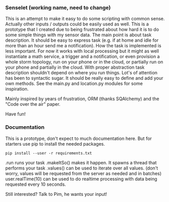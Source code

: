 ### Senselet (working name, need to change) ###

This is an attempt to make it easy to do some scripting with common sense. Actually other inputs / outputs could be easily used as well. This is a prototype that I created due to being frustrated about how hard it is to do some simple things with my sensor data.
The main point is about task description. It should be easy to express task (e.g. if at home and idle for more than an hour send me a notification). How the task is implemented is less important. For now it works with local processing but it might as well instantiate a math service, a trigger and a notification, or even provision a whole storm topology, run on your phone or in the cloud, or partially run on your phone and partially in the cloud. With proper abstraction task description shouldn't depend on where you run things. Lot's of attention has been to syntactic sugar. It should be really easy to define and add your own methods. See the main.py and location.py modules for some inspiration.

Mainly inspired by years of frustration, ORM (thanks SQAlchemy) and the "Code over the air" paper.

Have fun!

### Documentation ###
This is a prototype, don't expect to much documentation here. But for starters
use pip to install the needed packages.
```
pip install --user -r requirements.txt
```

.run runs your task
.makeItSo() makes it happen. It spawns a thread that performs your task
.values() can be used to iterate over all values. (don't worry, values will be requested from the server as needed and in batches)
user.realTime(10) can be used to do realtime processing with data being requested every 10 seconds.

Still interested? Talk to Pim, he wants your input!
